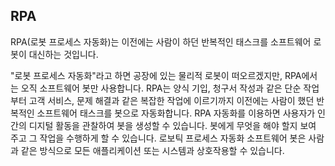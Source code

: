 ## RPA

RPA(로봇 프로세스 자동화)는 이전에는 사람이 하던 반복적인 태스크를 소프트웨어 로봇이 대신하는 것입니다.

"로봇 프로세스 자동화"라고 하면 공장에 있는 물리적 로봇이 떠오르겠지만, RPA에서는 오직 소프트웨어 봇만 사용합니다. RPA는 양식 기입, 청구서 작성과 같은 단순 작업부터 고객 서비스, 문제 해결과 같은 복잡한 작업에 이르기까지 이전에는 사람이 했던 반복적인 소프트웨어 태스크를 봇으로 자동화합니다. RPA 자동화를 이용하면 사용자가 인간의 디지털 활동을 관찰하여 봇을 생성할 수 있습니다. 봇에게 무엇을 해야 할지 보여 주고 그 작업을 수행하게 할 수 있습니다. 로보틱 프로세스 자동화 소프트웨어 봇은 사람과 같은 방식으로 모든 애플리케이션 또는 시스템과 상호작용할 수 있습니다.
